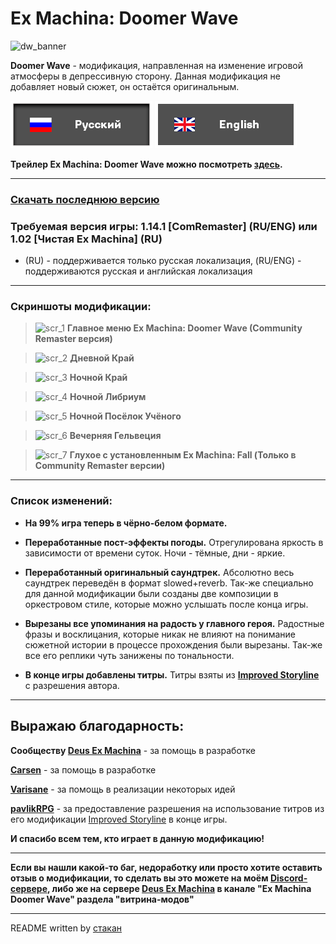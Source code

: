 # Ex Machina: Doomer Wave

![dw_banner](https://github.com/ksh1vn/DoomerWave/assets/60093741/424ba622-42cd-43b4-90e2-91c836675dbf)

**Doomer Wave** - модификация, направленная на изменение игровой атмосферы в депрессивную сторону. Данная модификация не добавляет новый сюжет, он остаётся оригинальным.

![ru_banner_sel](assets_for_git/ru_banner_sel.png)
[![engbanner](assets_for_git/eng_banner.png)](https://github.com/ksh1vn/DoomerWave/blob/main/README_eng.md)

**Трейлер **Ex Machina: Doomer Wave** можно посмотреть [здесь](https://www.youtube.com/watch?v=oGKfYa-B-08).**

-----------------------------------------------------------------------------------------------

### [Скачать последнюю версию](https://github.com/ksh1vn/DoomerWave/releases/tag/1.4.2_240415a) 
### Требуемая версия игры: 1.14.1 [ComRemaster] (RU/ENG) или 1.02 [Чистая Ex Machina] (RU)

* (RU) - поддерживается только русская локализация, (RU/ENG) - поддерживаются русская и английская локализация

-----------------------------------------------------------------------------------------------

### Скриншоты модификации:

> ![scr_1](https://github.com/ksh1vn/DoomerWave/assets/60093741/9084e705-63be-40e5-b785-52327e592551)
**Главное меню Ex Machina: Doomer Wave (Community Remaster версия)**

> ![scr_2](https://github.com/ksh1vn/DoomerWave/assets/60093741/8238351b-531e-4fb9-b73d-bb532e5157fa)
**Дневной Край**

> ![scr_3](https://github.com/ksh1vn/DoomerWave/assets/60093741/138249ee-f518-4d33-a3e6-8974ada18b73)
**Ночной Край**

> ![scr_4](https://github.com/ksh1vn/DoomerWave/assets/60093741/aecfd24f-9ef1-4366-8e60-92a271402857)
**Ночной Либриум**

> ![scr_5](https://github.com/ksh1vn/DoomerWave/assets/60093741/95e41764-c065-432e-bc4f-34d273aff334)
**Ночной Посёлок Учёного**

> ![scr_6](https://github.com/ksh1vn/DoomerWave/assets/60093741/db8f9899-1399-48a0-b1e9-c29012d074b8)
**Вечерняя Гельвеция**

> ![scr_7](https://github.com/ksh1vn/DoomerWave/assets/60093741/0774205a-d659-45a5-bdb3-4b787e3fd964)
**Глухое с установленным Ex Machina: Fall (Только в Community Remaster версии)**

-----------------------------------------------------------------------------------------------

### Список изменений:

- **На 99% игра теперь в чёрно-белом формате.**

- **Переработанные пост-эффекты погоды.** Отрегулирована яркость в зависимости от времени суток. Ночи - тёмные, дни - яркие.

- **Переработанный оригинальный саундтрек.** Абсолютно весь саундтрек переведён в формат slowed+reverb. Так-же специально для данной модификации были созданы две композиции в оркестровом стиле, которые можно услышать после конца игры.

- **Вырезаны все упоминания на радость у главного героя.** Радостные фразы и восклицания, которые никак не влияют на понимание сюжетной истории в процессе прохождения были вырезаны. Так-же все его реплики чуть занижены по тональности.

- **В конце игры добавлены титры.** Титры взяты из **[Improved Storyline](https://github.com/zatinu322/ImprovedStoryline)** с разрешения автора.

-----------------------------------------------------------------------------------------------

## Выражаю благодарность:

**Сообществу [Deus Ex Machina](https://discord.gg/PVW57kr)** - за помощь в разработке

**[Carsen](https://github.com/CarsenStream)** - за помощь в разработке

**[Varisane](https://github.com/Varisane)** - за помощь в реализации некоторых идей

**[pavlikRPG](https://github.com/zatinu322)** - за предоставление разрешения на использование титров из его модификации [Improved Storyline](https://github.com/zatinu322/ImprovedStoryline) в конце игры.

**И спасибо всем тем, кто играет в данную модификацию!**

-----------------------------------------------------------------------------------------------

**Если вы нашли какой-то баг, недоработку или просто хотите оставить отзыв о модификации, то сделать вы это можете на моём [Discord-сервере](https://discord.gg/5UAjrrsM5B), либо же на сервере [Deus Ex Machina](https://discord.gg/PVW57kr) в канале "Ex Machina Doomer Wave" разделa "витрина-модов"**

-----------------------------------------------------------------------------------------------

README written by [стакан](https://github.com/ksh1vn)
